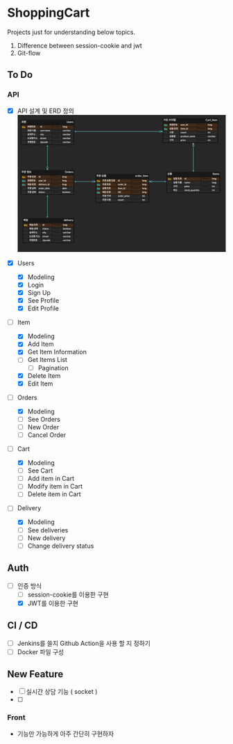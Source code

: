 # ShoppingCart

Projects just for understanding below topics.

1. Difference between session-cookie and jwt
2. Git-flow

## To Do

### API

- [x] API 설계 및 ERD 정의
      ![erd](files/erd.png)

- [x] Users
  - [x] Modeling
  - [x] Login
  - [x] Sign Up
  - [x] See Profile
  - [x] Edit Profile

- [ ] Item
  - [x] Modeling
  - [x] Add Item
  - [x] Get Item Information
  - [ ] Get Items List
    - [ ] Pagination
  - [x] Delete Item
  - [x] Edit Item

- [ ] Orders
  - [x] Modeling
  - [ ] See Orders
  - [ ] New Order
  - [ ] Cancel Order

- [ ] Cart
  - [x] Modeling
  - [ ] See Cart
  - [ ] Add item in Cart
  - [ ] Modify item in Cart
  - [ ] Delete item in Cart

- [ ] Delivery
  - [x] Modeling
  - [ ] See deliveries
  - [ ] New delivery
  - [ ] Change delivery status

## Auth

- [ ] 인증 방식
  - [ ] session-cookie를 이용한 구현
  - [x] JWT를 이용한 구현

## CI / CD
- [ ] Jenkins를 쓸지 Github Action을 사용 할 지 정하기
- [ ] Docker 파일 구성

## New Feature
- [ ] 실시간 상담 기능 ( socket )
- [ ] 

### Front

- 기능만 가능하게 아주 간단히 구현하자

